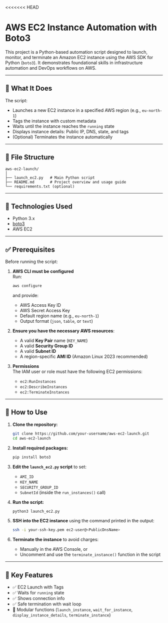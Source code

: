 <<<<<<< HEAD
# AWS EC2 Instance Automation with Boto3

This project is a Python-based automation script designed to launch, monitor, and terminate an Amazon EC2 instance using the AWS SDK for Python (`boto3`). It demonstrates foundational skills in infrastructure automation and DevOps workflows on AWS.

---

## 🚀 What It Does

The script:
- Launches a new EC2 instance in a specified AWS region (e.g., `eu-north-1`)
- Tags the instance with custom metadata
- Waits until the instance reaches the `running` state
- Displays instance details: Public IP, DNS, state, and tags
- (Optional) Terminates the instance automatically

---

## 📁 File Structure

```
aws-ec2-launch/
│
├── launch_ec2.py   # Main Python script
├── README.md       # Project overview and usage guide
└── requirements.txt (optional)
```

---

## 🧰 Technologies Used

- Python 3.x
- [boto3](https://boto3.amazonaws.com/v1/documentation/api/latest/index.html)
- AWS EC2

---

## ✅ Prerequisites

Before running the script:

1. **AWS CLI must be configured**  
   Run:
   ```bash
   aws configure
   ```
   and provide:
   - AWS Access Key ID
   - AWS Secret Access Key
   - Default region name (e.g., `eu-north-1`)
   - Output format (`json`, `table`, or `text`)

2. **Ensure you have the necessary AWS resources**:
   - A valid **Key Pair** name (`KEY_NAME`)
   - A valid **Security Group ID**
   - A valid **Subnet ID**
   - A region-specific **AMI ID** (Amazon Linux 2023 recommended)

3. **Permissions**  
   The IAM user or role must have the following EC2 permissions:
   - `ec2:RunInstances`
   - `ec2:DescribeInstances`
   - `ec2:TerminateInstances`

---

## 🧪 How to Use

1. **Clone the repository:**
   ```bash
   git clone https://github.com/your-username/aws-ec2-launch.git
   cd aws-ec2-launch
   ```

2. **Install required packages:**
   ```bash
   pip install boto3
   ```

3. **Edit the `launch_ec2.py` script** to set:
   - `AMI_ID`
   - `KEY_NAME`
   - `SECURITY_GROUP_ID`
   - `SubnetId` (inside the `run_instances()` call)

4. **Run the script:**
   ```bash
   python3 launch_ec2.py
   ```

5. **SSH into the EC2 instance** using the command printed in the output:
   ```bash
   ssh -i your-ssh-key.pem ec2-user@<PublicDnsName>
   ```

6. **Terminate the instance** to avoid charges:
   - Manually in the AWS Console, or
   - Uncomment and use the `terminate_instance()` function in the script

---

## 🔑 Key Features

- ✅ EC2 Launch with Tags
- ✅ Waits for `running` state
- ✅ Shows connection info
- ✅ Safe termination with wait loop
- 🔄 Modular functions (`launch_instance`, `wait_for_instance`, `display_instance_details`, `terminate_instance`)

